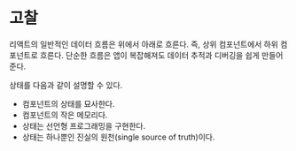 # 고찰

리액트의 일반적인 데이터 흐름은 위에서 아래로 흐른다. 즉, 상위 컴포넌트에서 하위 컴포넌트로 흐른다. 단순한 흐름은 앱이 복잡해져도 데이터 추적과 디버깅을 쉽게 만들어 준다.

상태를 다음과 같이 설명할 수 있다.

- 컴포넌트의 상태를 묘사한다.
- 컴포넌트의 작은 메모리다.
- 상태는 선언형 프로그래밍을 구현한다.
- 상태는 하나뿐인 진실의 원천(single source of truth)이다.

